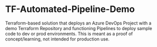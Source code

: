 # TF-Automated-Pipeline-Demo
Terraform-based solution that deploys an Azure DevOps Project with a demo Terraform Repository and functioning Pipelines to deploy sample code to dev or prod environments.  This is meant as a proof of concept/learning, not intended for production use.
